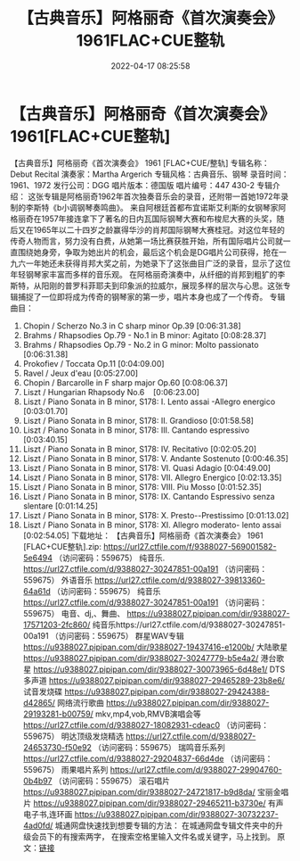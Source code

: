 ﻿---
title: 【古典音乐】阿格丽奇《首次演奏会》1961FLAC+CUE整轨
date: 2022-04-17 08:25:58
categories: WAV车载音乐、镜像
tags: 国语流行
---
# 【古典音乐】阿格丽奇《首次演奏会》1961[FLAC+CUE整轨]

【古典音乐】阿格丽奇《首次演奏会》 1961
[FLAC+CUE/整轨]
专辑名称：Debut Recital
演奏家：Martha
Argerich
专辑风格：古典音乐、钢琴
录音时间：1961、1972
发行公司：DGG
唱片版本：德国版
唱片编号：447 430-2
专辑介绍：
这张专辑是阿格丽奇1962年首次独奏音乐会的录音，还附带一首她1972年录制的李斯特《b小调钢琴奏鸣曲》。
来自阿根廷首都布宜诺斯艾利斯的女钢琴家阿格丽奇在1957年接连拿下了著名的日内瓦国际钢琴大赛和布梭尼大赛的头奖，随后又在1965年以二十四岁之龄赢得华沙的肖邦国际钢琴大赛桂冠。对这位年轻的传奇人物而言，努力没有白费，从她第一场比赛获胜开始，所有国际唱片公司就一直围绕她身旁，争取为她出片的机会，最后这个机会是DG唱片公司获得，抢在一九六一年她还未获得肖邦大奖之前，为她录下了这张曲目广泛的录音，显示了这位年轻钢琴家丰富而多样的音乐观。
在阿格丽奇演奏中，从纤细的肖邦到粗犷的李斯特，从阳刚的普罗科菲耶夫到印象派的拉威尔，展现多样的层次与心思。这张专辑捕捉了一位即将成为传奇的钢琴家的第一步，唱片本身也成了一个传奇。
专辑曲目：
01. Chopin / Scherzo No.3 in C
sharp minor Op.39
[0:06:31.38]
02. Brahms / Rhapsodies Op.79 -
No.1 in B minor: Agitato
[0:08:28.37]
03. Brahms / Rhapsodies Op.79 -
No.2 in G minor: Molto passionato
[0:06:31.38]
04. Prokofiev / Toccata
Op.11
[0:04:09.00]
05. Ravel / Jeux
d'eau
[0:05:27.00]
06. Chopin / Barcarolle in F
sharp major Op.60
[0:08:06.37]
07. Liszt / Hungarian Rhapsody
No.6    [0:06:23.00]
08. Liszt / Piano Sonata in B
minor, S178: I. Lento assai -Allegro energico
[0:03:01.70]
09. Liszt / Piano Sonata in B
minor, S178: II. Grandioso
[0:01:58.58]
10. Liszt / Piano Sonata in B
minor, S178: III. Cantando espressivo
[0:03:40.15]
11. Liszt / Piano Sonata in B
minor, S178: IV. Recitativo
[0:02:05.20]
12. Liszt / Piano Sonata in B
minor, S178: V. Andante Sostenuto
[0:00:46.35]
13. Liszt / Piano Sonata in B
minor, S178: VI. Quasi Adagio
[0:04:49.00]
14. Liszt / Piano Sonata in B
minor, S178: VII. Allegro Energico
[0:02:13.35]
15. Liszt / Piano Sonata in B
minor, S178: VIII. Piu Mosso
[0:01:52.35]
16. Liszt / Piano Sonata in B
minor, S178: IX. Cantando Espressivo senza
slentare
[0:01:14.25]
17. Liszt / Piano Sonata in B
minor, S178: X. Presto--Prestissimo
[0:01:13.02]
18. Liszt / Piano Sonata in B
minor, S178: XI. Allegro moderato- lento assai
[0:02:54.05]
下载地址：
【古典音乐】阿格丽奇《首次演奏会》 1961 [FLAC+CUE整轨].zip: https://url27.ctfile.com/f/9388027-569001582-5e6494
（访问密码：559675）
纯音乐.
https://url27.ctfile.com/d/9388027-30247851-00a191
（访问密码：559675）
外语音乐
https://url27.ctfile.com/d/9388027-39813360-64a61d
（访问密码：559675）
纯音乐
https://url27.ctfile.com/d/9388027-30247851-00a191
（访问密码：559675）
电音、dj,、舞曲、
https://u9388027.pipipan.com/dir/9388027-17571203-2fc860/
纯音乐https://url27.ctfile.com/d/9388027-30247851-00a191
（访问密码：559675）
群星WAV专辑
https://u9388027.pipipan.com/dir/9388027-19437416-e1200b/
大陆歌星
https://u9388027.pipipan.com/dir/9388027-30247779-b5e4a2/
港台歌星
https://u9388027.pipipan.com/dir/9388027-30073965-6d48e1/
DTS多声道
https://u9388027.pipipan.com/dir/9388027-29465289-23b8e6/
试音发烧碟
https://u9388027.pipipan.com/dir/9388027-29424388-d42865/
网络流行歌曲
https://u9388027.pipipan.com/dir/9388027-29193281-b00759/
mkv,mp4,vob,RMVB演唱会等
https://url27.ctfile.com/d/9388027-18082931-cdeac0
（访问密码：559675）
明达顶级发烧精选
https://url27.ctfile.com/d/9388027-24653730-f50e92
（访问密码：559675）
瑞鸣音乐系列
https://url27.ctfile.com/d/9388027-29204837-66d4de
（访问密码：559675）
雨果唱片系列
https://url27.ctfile.com/d/9388027-29904760-0b4b97
（访问密码：559675）
滚石唱片
https://u9388027.pipipan.com/dir/9388027-24721817-b9d8da/
宝丽金唱片
https://u9388027.pipipan.com/dir/9388027-29465211-b3730e/
有声电子书,连环画
https://u9388027.pipipan.com/dir/9388027-30732237-4ad0fd/
城通网盘快速找到想要专辑的方法：
在城通网盘专辑文件夹中的升级会员下的有搜索两字，
在搜索空格里输入文件名或关键字，马上找到。
原文：[链接](https://blog.sina.com.cn/s/blog_1647c7e7601030wpr.html)